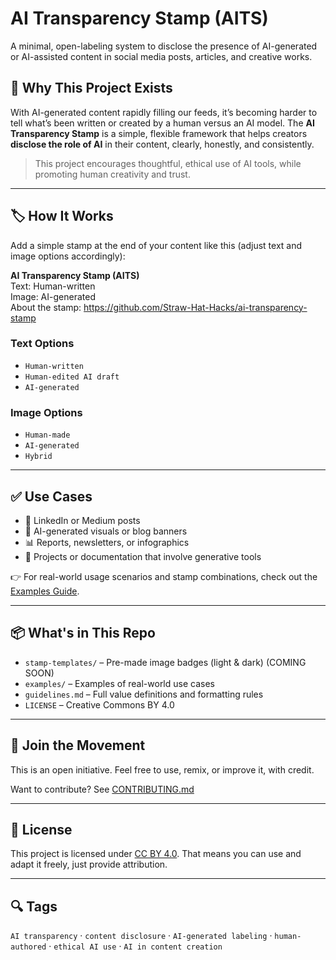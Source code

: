 # AI Transparency Stamp (AITS)

A minimal, open-labeling system to disclose the presence of AI-generated or AI-assisted content in social media posts, articles, and creative works.

## 🧠 Why This Project Exists

With AI-generated content rapidly filling our feeds, it’s becoming harder to tell what’s been written or created by a human versus an AI model. The **AI Transparency Stamp** is a simple, flexible framework that helps creators **disclose the role of AI** in their content, clearly, honestly, and consistently.

> This project encourages thoughtful, ethical use of AI tools, while promoting human creativity and trust.

---

## 🏷️ How It Works

Add a simple stamp at the end of your content like this (adjust text and image options accordingly):

**AI Transparency Stamp (AITS)**  
Text: Human-written  
Image: AI-generated  
About the stamp: https://github.com/Straw-Hat-Hacks/ai-transparency-stamp  

### **Text Options**
- `Human-written`
- `Human-edited AI draft`
- `AI-generated`

### **Image Options**
- `Human-made`
- `AI-generated`
- `Hybrid`

---

## ✅ Use Cases

- 📝 LinkedIn or Medium posts  
- 🎨 AI-generated visuals or blog banners  
- 📊 Reports, newsletters, or infographics  
- 🧩 Projects or documentation that involve generative tools

👉 For real-world usage scenarios and stamp combinations, check out the [Examples Guide](./examples.md).  

---

## 📦 What's in This Repo

- `stamp-templates/` – Pre-made image badges (light & dark) (COMING SOON)
- `examples/` – Examples of real-world use cases
- `guidelines.md` – Full value definitions and formatting rules
- `LICENSE` – Creative Commons BY 4.0

---

## 🤝 Join the Movement

This is an open initiative. Feel free to use, remix, or improve it, with credit.

Want to contribute? See [CONTRIBUTING.md](CONTRIBUTING.md)

---

## 📄 License

This project is licensed under [CC BY 4.0](https://creativecommons.org/licenses/by/4.0/). That means you can use and adapt it freely, just provide attribution.

---

## 🔍 Tags

`AI transparency` · `content disclosure` · `AI-generated labeling` · `human-authored` · `ethical AI use` · `AI in content creation`


